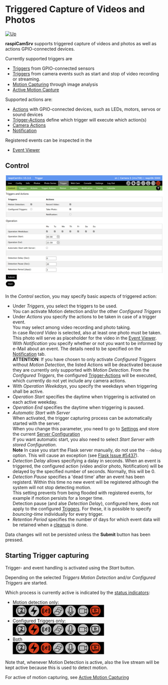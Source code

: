 # Triggered Capture of Videos and Photos

[![Up](img/goup.gif)](./UserGuide.md)

**raspiCamSrv** supports triggered capture of videos and photos as well as actions GPIO-connected devices.

Currently supported triggers are
- [Triggers](./TriggerTriggers.md) from GPIO-connected sensors
- [Triggers](./TriggerTriggers.md) from camera events such as start and stop of video recording or streaming.
- [Motion Capturing](./TriggerMotion.md) through image analysis
- [Active Motion Capture](./TriggerActive.md)

Supported actions are:
- [Actions](./TriggerActions.md) with GPIO-connected devices, such as LEDs, motors, servos or sound devices
- [Trigger-Actions](./TriggerTriggerActions.md) define which trigger will execute which action(s)
- [Camera Actions](./TriggerCameraActions.md)
- [Notification](./TriggerNotification.md)

Registered events can be inspected in the
- [Event Viewer](./TriggerEventViewer.md)

## Control

![Triggercontrol](./img/Trigger_Control.jpg)

In the *Control* section, you may specify basic aspects of triggered action:

- Under *Triggers*, you select the triggers to be used.   
You can activate Motion detection and/or the other *Configured Triggers*
- Under *Actions* you specify the actions to be taken in case of a trigger event.   
You may select among video recording and photo taking.   
In case *Record Video* is selected, also at least one photo must be taken. This photo will serve as placeholder for the video in the [Event Viewer](./TriggerEventViewer.md).    
With *Notification* you specify whether or not you want to be informed by e-Mail about an event. The details need to be specified on the [Notification](./TriggerNotification.md) tab.    
**ATTENTION**: If you have chosen to only activate *Configured Triggers* without *Motion Detection*, the listed Actions will be deactivated because they are currently only supported with *Motion Detection*. From the *Configured Triggers*, the configured [Trigger-Actions](./TriggerTriggerActions.md) will be executed, which currently do not yet include any camera actions.
- With *Operation Weekdays*, you specify the weekdays when triggering shall be active.
- *Operation Start* specifies the daytime when triggering is activated on each active weekday.
- *Operation End* specifies the daytime when triggering is paused.
- *Automatic Start with Server*   
When activated, the trigger capturing process can be automatically started with the server.   
When you change this parameter, you need to go to [Settings](./Settings.md) and store the current [Server Configuration](./SettingsConfiguration.md)   
If you want automatic start, you also need to select *Start Server with stored Configuration*.    
**Note** In case you start the Flask server manually, do not use the ```--debug``` option. This will cause an exception (see [Flask Issue #5437](https://github.com/pallets/flask/discussions/5437)).
- *Detection Delay* allows specifying a dalay in seconds. When an event is triggered, the configured action (video and/or photo, Notification) will be delayed by the specified number of seconds. Normally, this will be 0.    
- *Detection Pause* specifies a 'dead time' after an event has been registerd. Within this time no new event will be registered although the system will not stop detecting motion.    
This setting prevents from being flooded with registered events, for example if motion persists for a longer time.    
Detection pause (and alse *Detection Delay*), configured here, does not apply to the configured [Triggers](./TriggerTriggers.md). For these, it is possible to specify *bouncing-time* individually for every trigger.
- *Retention Period* specifies the number of days  for which event data will be retained when a [cleanup](./TriggerEventViewer.md#cleanup) is done.

Data changes will not be persisted unless the **Submit** button has been pressed.

## Starting Trigger capturing

Trigger- and event handling is activated using the *Start* button.

Depending on the selected *Triggers* *Motion Detection* and/or *Configured Triggers* are started.

Which process is currently active is indicated by the [status indicators](./UserGuide.md#process-status-indicators):

- Motion detection only:    
![Proc13](./img/ProcessIndicator14.jpg)
- Configured Triggers only:    
![Proc13](./img/ProcessIndicator15.jpg)
- Both    
![Proc13](./img/ProcessIndicator13.jpg)

Note that, whenever Motion Detection is active, also the live stream will be kept active because this is used to detect motion.

For active of motion capturing, see [Active Motion Capturing](./TriggerActive.md) 

